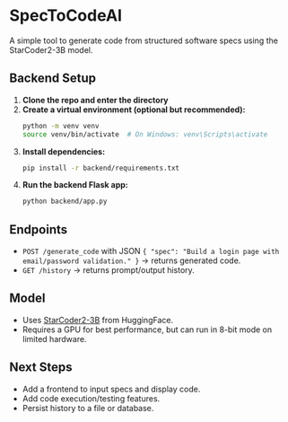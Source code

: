 # SpecToCodeAI

A simple tool to generate code from structured software specs using the StarCoder2-3B model.

## Backend Setup

1. **Clone the repo and enter the directory**
2. **Create a virtual environment (optional but recommended):**
   ```bash
   python -m venv venv
   source venv/bin/activate  # On Windows: venv\Scripts\activate
   ```
3. **Install dependencies:**
   ```bash
   pip install -r backend/requirements.txt
   ```
4. **Run the backend Flask app:**
   ```bash
   python backend/app.py
   ```

## Endpoints
- `POST /generate_code` with JSON `{ "spec": "Build a login page with email/password validation." }` → returns generated code.
- `GET /history` → returns prompt/output history.

## Model
- Uses [StarCoder2-3B](https://huggingface.co/bigcode/starcoder2-3b) from HuggingFace.
- Requires a GPU for best performance, but can run in 8-bit mode on limited hardware.

## Next Steps
- Add a frontend to input specs and display code.
- Add code execution/testing features.
- Persist history to a file or database. 